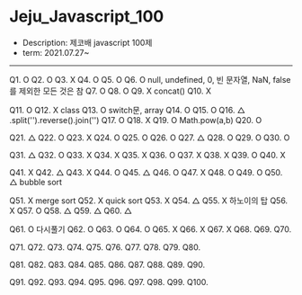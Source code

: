 # Jeju_Javascript_100
- Description: 제코배 javascript 100제
- term: 2021.07.27~
---
Q1. O
Q2. O
Q3. X
Q4. O
Q5. O
Q6. O null, undefined, 0, 빈 문자열, NaN, false를 제외한 모든 것은 참
Q7. O
Q8. O
Q9. X concat()
Q10. X

Q11. O
Q12. X class 
Q13. O switch문, array
Q14. O
Q15. O
Q16. △ .split('').reverse().join('')
Q17. O
Q18. X
Q19. O Math.pow(a,b)
Q20. O

Q21. △
Q22. O
Q23. X
Q24. O
Q25. O
Q26. O
Q27. △
Q28. O
Q29. O
Q30. O

Q31. △
Q32. O
Q33. X
Q34. X
Q35. X
Q36. O
Q37. X
Q38. X
Q39. O
Q40. X

Q41. X
Q42. △
Q43. X
Q44. O
Q45. △
Q46. O
Q47. X
Q48. O
Q49. O 
Q50. △ bubble sort

Q51. X merge sort
Q52. X quick sort
Q53. X
Q54. △
Q55. X 하노이의 탑 
Q56. X
Q57. O
Q58. △
Q59. △
Q60. △

Q61. O 다시풀기
Q62. O
Q63. O
Q64. O
Q65. X
Q66. X
Q67. X
Q68.
Q69.
Q70.

Q71.
Q72.
Q73.
Q74.
Q75.
Q76.
Q77.
Q78.
Q79.
Q80.

Q81.
Q82.
Q83.
Q84.
Q85.
Q86.
Q87.
Q88.
Q89.
Q90.

Q91.
Q92.
Q93.
Q94.
Q95.
Q96.
Q97.
Q98.
Q99.
Q100.
